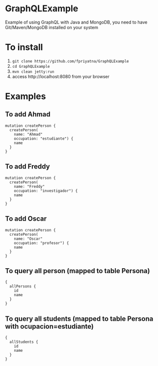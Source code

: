 # GraphQLExample
Example of using GraphQL with Java and MongoDB, you need to have Git/Maven/MongoDB installed on your system

# To install
1. ``` git clone https://github.com/fpriyatna/GraphQLExample ```
2. ``` cd GraphQLExample ```
3. ``` mvn clean jetty:run ```
4. access http://localhost:8080 from your browser

# Examples

## To add Ahmad
```
mutation createPerson {
  createPerson(
    name: "Ahmad"
    occupation: "estudiante") {
    name
  }
}
```

## To add Freddy
```
mutation createPerson {
  createPerson(
    name: "Freddy"
    occupation: "investigador") {
    name
  }
}
```

## To add Oscar
```
mutation createPerson {
  createPerson(
    name: "Oscar"
    occupation: "profesor") {
    name
  }
}
```

## To query all person (mapped to table Persona)
```
{
  allPersons {
    id
    name
  }
}
```

## To query all students (mapped to table Persona with ocupacion=estudiante)
```
{
  allStudents {
    id
    name
  }
}
```
